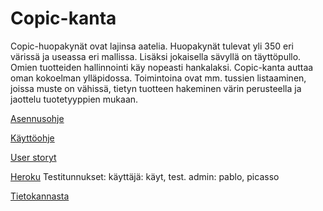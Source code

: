 # Copic-kanta

Copic-huopakynät ovat lajinsa aatelia. Huopakynät tulevat yli 350 eri 
värissä ja useassa eri mallissa. Lisäksi jokaisella sävyllä on täyttöpullo. Omien tuotteiden hallinnointi käy nopeasti hankalaksi. Copic-kanta auttaa oman kokoelman ylläpidossa. Toimintoina ovat mm. tussien listaaminen, joissa muste on vähissä, tietyn tuotteen hakeminen värin perusteella ja jaottelu tuotetyyppien mukaan.


[Asennusohje](https://github.com/ikylios/copic-kanta/blob/master/documentation/installation.md)


[Käyttöohje](https://github.com/ikylios/copic-kanta/blob/master/documentation/manual.md)


[User storyt](https://github.com/ikylios/copic-kanta/blob/master/documentation/userstories.md)


[Heroku](https://copic-kanta.herokuapp.com/) Testitunnukset: käyttäjä: käyt, test. admin: pablo, picasso


[Tietokannasta](https://github.com/ikylios/copic-kanta/blob/master/documentation/database.md)


